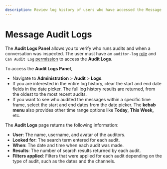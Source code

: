 ```yaml
---
description: Review log history of users who have accessed the Message Auditing Panel.
---
```


# Message Audit Logs

The **Audit Logs Panel** allows you to verify who runs audits and when a conversation was inspected. The user must have an `auditor-log` [role](../../../setup-and-configure/roles-in-rocket.chat.md) and `Can Audit Log` [permission](../../workspace-administration/permissions/) to access the **Audit Logs**.

To access the **Audit Logs Panel**,

* Navigate to **Administration** > **Audit** > **Logs**.
* If you are interested in the entire log history, clear the start and end date fields in the date picker. The full log history results are returned, from the oldest to the most recent audits.&#x20;
* If you want to see who audited the messages within a specific time frame, select the start and end dates from the date picker. The **kebab** **menu** also provides other time range options like **Today**, **This Week,** etc.

The **Audit Logs** page returns the following information:

* **User**: The name, username, and avatar of the auditors.
* **Looked for**: The search term entered for each audit.
* **When**: The date and time when each audit was made.
* **Results**: The number of search results returned by each audit.
* **Filters applied**: Filters that were applied for each audit depending on the type of audit, such as the dates and the channels.
